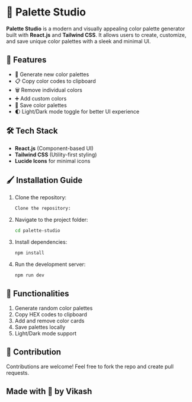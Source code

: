 # 🎨 Palette Studio

**Palette Studio** is a modern and visually appealing color palette generator built with **React.js** and **Tailwind CSS**. It allows users to create, customize, and save unique color palettes with a sleek and minimal UI.

## 🚀 Features

- 🎨 Generate new color palettes
- 📋 Copy color codes to clipboard
- 🗑️ Remove individual colors
- ➕ Add custom colors
- 💾 Save color palettes
- 🌓 Light/Dark mode toggle for better UI experience

## 🛠️ Tech Stack

- **React.js** (Component-based UI)
- **Tailwind CSS** (Utility-first styling)
- **Lucide Icons** for minimal icons

## 🖌️ Installation Guide

1. Clone the repository:
   ```sh
   Clone the repository:

2. Navigate to the project folder:
   ```sh
   cd palette-studio

3. Install dependencies:
   ```sh
   npm install

4. Run the development server:
   ```sh
   npm run dev


## 🎯 Functionalities

1. Generate random color palettes
2. Copy HEX codes to clipboard
3. Add and remove color cards
4. Save palettes locally
5. Light/Dark mode support


## 🙌 Contribution
Contributions are welcome! Feel free to fork the repo and create pull requests.


## Made with 💖 by Vikash
